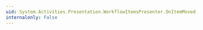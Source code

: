 ```yaml
---
uid: System.Activities.Presentation.WorkflowItemsPresenter.OnItemMoved(System.Activities.Presentation.Model.ModelItem)
internalonly: False
---
```

